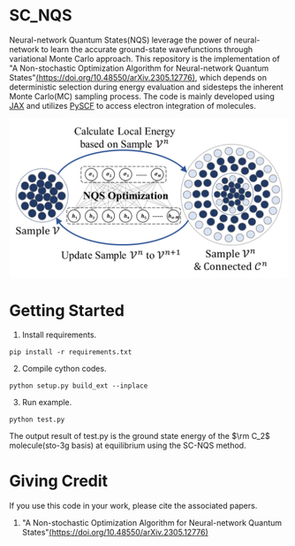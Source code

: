 # SC_NQS
Neural-network Quantum States(NQS) leverage the power of neural-network to learn the accurate ground-state wavefunctions through variational Monte Carlo approach. This repository is the implementation of "A Non-stochastic Optimization Algorithm for Neural-network Quantum States"[(https://doi.org/10.48550/arXiv.2305.12776)](https://doi.org/10.48550/arXiv.2305.12776), which depends on deterministic selection during energy evaluation and sidesteps the inherent Monte Carlo(MC) sampling process. The code is mainly developed using [JAX](https://github.com/google/jax) and utilizes [PySCF](https://github.com/pyscf/pyscf) to access electron integration of molecules.

![Table of Contents](./figures/TOC.png)

# Getting Started

1. Install requirements.

```
pip install -r requirements.txt
```

2. Compile cython codes.

```
python setup.py build_ext --inplace
```

3. Run example.

```
python test.py
```

The output result of test.py is the ground state energy of the $\rm C_2$ molecule(sto-3g basis) at equilibrium using the SC-NQS method.

# Giving Credit
If you use this code in your work, please cite the associated papers.

1. "A Non-stochastic Optimization Algorithm for Neural-network Quantum States"[(https://doi.org/10.48550/arXiv.2305.12776)](https://doi.org/10.48550/arXiv.2305.12776)
